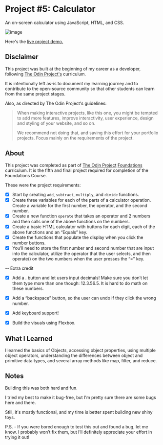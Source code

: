 Project #5: Calculator
=============

An on-screen calculator using JavaScript, HTML, and CSS.

![image](https://github.com/user-attachments/assets/c12c21ff-6062-4f7a-b859-c2d1e5acf459)

Here's the [live project demo.](https://alansobchacki.github.io/odin-calculator/)


Disclaimer
-----

This project was built at the beginning of my career as a developer, following [The Odin Project's](https://www.theodinproject.com/) curriculum. 

It is intentionally left as-is to document my learning journey and to contribute to the open-source community so that other students can learn from the same project stages.

Also, as directed by The Odin Project's guidelines:

> When making interactive projects, like this one, you might be tempted to add more features, improve interactivity, user experience, design and styling of your website, and so on.
> 
> We recommend not doing that, and saving this effort for your portfolio projects. Focus mainly on the requirements of the project.


About
-----

This project was completed as part of [The Odin Project](https://www.theodinproject.com/) [Foundations](https://www.theodinproject.com/paths/foundations/courses/foundations) curriculum. It is the fifth and final project required for completion of the Foundations Course.

These were the project requirements:

- [x] Start by creating `add`, `subtract`, `multiply`, and `divide` functions.
- [x] Create three variables for each of the parts of a calculator operation. Create a variable for the first number, the operator, and the second number.
- [x] Create a new function `operate` that takes an operator and 2 numbers and then calls one of the above functions on the numbers.
- [x] Create a basic HTML calculator with buttons for each digit, each of the above functions and an “Equals” key.
- [x] Create the functions that populate the display when you click the number buttons.
- [x] You’ll need to store the first number and second number that are input into the calculator, utilize the operator that the user selects, and then operate() on the two numbers when the user presses the “=” key.

-- Extra credit

- [x] Add a . button and let users input decimals! Make sure you don’t let them type more than one though: 12.3.56.5. It is hard to do math on these numbers.
- [x] Add a “backspace” button, so the user can undo if they click the wrong number.
- [x] Add keyboard support!
- [x] Build the visuals using Flexbox.


What I Learned
-----

I learned the basics of Objects, accessing object properties, using multiple object operators, understanding the differences between object and primitive data types, and several array methods like map, filter, and reduce.


Notes
-----

Building this was both hard and fun. 

I tried my best to make it bug-free, but I'm pretty sure there are some bugs here and there. 

Still, it's mostly functional, and my time is better spent building new shiny toys.

P.S. - If you were bored enough to test this out and found a bug, let me know. I probably won’t fix them, but I’ll definitely appreciate your effort in trying it out!
